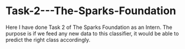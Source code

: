 # Task-2---The-Sparks-Foundation
Here I have done Task 2 of The Sparks Foundation as an Intern. The purpose is if we feed any new data to this classifier, it would be able to predict the right class accordingly. 
